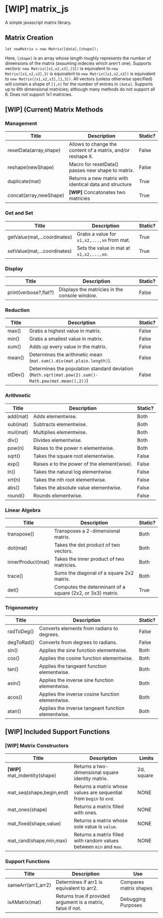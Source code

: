 # **[WIP]** matrix_js
A simple javascript matrix library.

## Matrix Creation
```
let newMatrix = new Matrix([data],[shape]);
```
Here, `[shape]` is an array whose length roughly represents the number of dimensions of the matrix (assuming indecies which aren't one).  Supports vectors: `new Matrix([x1,x2,x3],[3])` is equivalent to `new Matrix([x1,x2,x3],3)` is equivalent to `new Matrix([x1,x2,x3])` is equivalent to `new Matrix([x1,x2,x3],[1,3])`.  All vectors (unless otherwise specified) will contain a shape of `[1,n]` for the number of entries in `[data]`.
Supports up to 6th dimensional matricies; although many methods do not support all 6.
Does not support 1x1 matricies.

## [WIP] (Current) Matrix Methods
### Management
Title | Description | Static?
------------ | ------------- | -------------
resetData(array,shape) | Allows to change the content of a matrix, and/or reshape it. | False
reshape(newShape) | Macro for resetData() passes new shape to matrix. | False
duplicate(mat) | Returns a new matrix with identical data and structure | True
concat(array,newShape) | **[WIP]** Concatonates two matricies | True

### Get and Set
Title | Description | Static?
------------ | ------------- | -------------
getValue(mat,...coordinates) | Grabs a value for `x1,x2,...,xn` from mat. | True
setValue(mat,...coordinates) | Sets the value in mat at `x1,x2,...,xn`. | True

### Display
Title | Description | Static?
------------ | ------------- | -------------
print(verbose?,flat?) | Displays the matricies in the console window. | False

### Reduction
Title | Description | Static?
------------ | ------------- | -------------
max() | Grabs a highest value in matrix. | False
min() | Grabs a smallest value in matrix. | False
sum() | Adds up every value in the matrix. | False
mean() | Determines the arithmetic mean (`mat.sum().div(mat.plain.length)`). | False
stDev() | Determines the population standard deviation (`Math.sqrt(mat.pow(2).sum()-Math.pow(mat.mean(),2))`) | False

### Arithmetic
Title | Description | Static?
------------ | ------------- | -------------
add(mat) | Adds elementwise. | Both
sub(mat) | Subtracts elementwise. | Both
mul(mat) | Multiplies elementwise. | Both
div() | Divides elementwise. | Both
pow(n) | Raises to the power n elementwise. | Both
sqrt() | Takes the square root elementwise. | False
exp() | Raises e to the power of the element(wise). | False
ln() | Takes the natural log elementwise. | False
xrt(n) | Takes the nth root elementwise. | False
abs() | Takes the absolute value elementwise. | False
round() | Rounds elementwise. | False

### Linear Algebra
Title | Description | Static?
------------ | ------------- | -------------
transpose() | Transposes a 2-dimensional matrix. | Both
dot(mat) | Takes the dot product of two vectors. | Both
innerProduct(mat) | Takes the inner product of two matricies. | Both
trace() | Sums the diagonal of a square 2x2 matrix. | Both
det() | Computes the determinant of a square (2x2, or 3x3) matrix. | True

### Trigonometry
Title | Description | Static?
------------ | ------------- | -------------
radToDeg() | Converts elements from radians to degrees. | False
degToRad() | Converts from degrees to radians. | False
sin() | Applies the sine function elementwise. | Both
cos() | Applies the cosine function elementwise. | Both
tan() | Applies the tangeant function elementwise. | Both
asin() | Applies the inverse sine function elementwise. | Both
acos() | Applies the inverse cosine function elementwise. | Both
atan() | Applies the inverse tangeant function elementwise. | Both

## **[WIP]** Included Support Functions
### **[WIP]** Matrix Constructors
Title | Description | Limits
------------ | ------------- | -------------
**[WIP]** mat_indentity(shape) | Returns a two-dimensional square identity matrix. | 2d, square
mat_seq(shape,begin,end) | Returns a matrix whose values are sequential from `begin` to `end`. | NONE
mat_ones(shape) | Returns a matrix filled with ones. | NONE
mat_fixed(shape,value) | Returns a matrix whose sole value is `value`. | NONE
mat_rand(shape,min,max) | Returns a matrix filled with random values between `min` and `max`. | NONE

### Support Functions
Title | Description | Use
------------ | ------------- | -------------
sameArr(arr1,arr2) | Determines if arr1 is equivalent to arr2. | Compares matrix shapes
isAMatrix(mat) | Returns true if provided argument is a matrix, false if not. | Debugging Purposes

